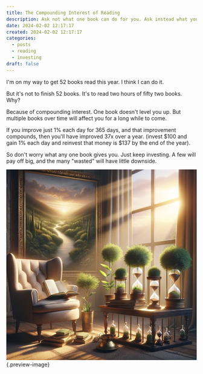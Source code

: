 ```yaml
---
title: The Compounding Interest of Reading
description: Ask not what one book can do for you. Ask instead what you couldn't do without one book?
date: 2024-02-02 12:17:17
created: 2024-02-02 12:17:17
categories:
  - posts
  - reading
  - investing
draft: false
---
```

I'm on my way to get 52 books read this year. I think I can do it. 

But it's not to finish 52 books. It's to read two hours of fifty two books. Why?

Because of compounding interest. One book doesn't level you up. But multiple books over time will affect you for a long while to come. 

If you improve just 1% each day for 365 days, and that improvement compounds, then you'll have improved 37x over a year. (invest $100 and gain 1% each day and reinvest that money is $137 by the end of the year).

So don't worry what any one book gives you. Just keep investing. A few will pay off big, and the many "wasted" will have little downside. 

![Image: compound interest and reading a book](../img/dalle-image-compound-interest-and-reading-a-book.jpeg){.preview-image}
